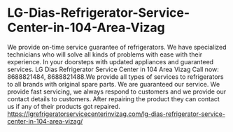 # LG-Dias-Refrigerator-Service-Center-in-104-Area-Vizag
We provide on-time service guarantee of refrigerators. We have specialized technicians who will solve all kinds of problems with ease with their experience. In your doorsteps with updated appliances and guaranteed services. LG Dias Refrigerator Service Center in 104 Area Vizag Call now: 8688821484, 8688821488.We provide all types of services to refrigerators to all brands with original spare parts. We are guaranteed our service. We provide fast servicing, we always respond to customers and we provide our contact details to customers. After repairing the product they can contact us if any of their products got repaired.   https://lgrefrigeratorservicecenterinvizag.com/lg-dias-refrigerator-service-center-in-104-area-vizag/
